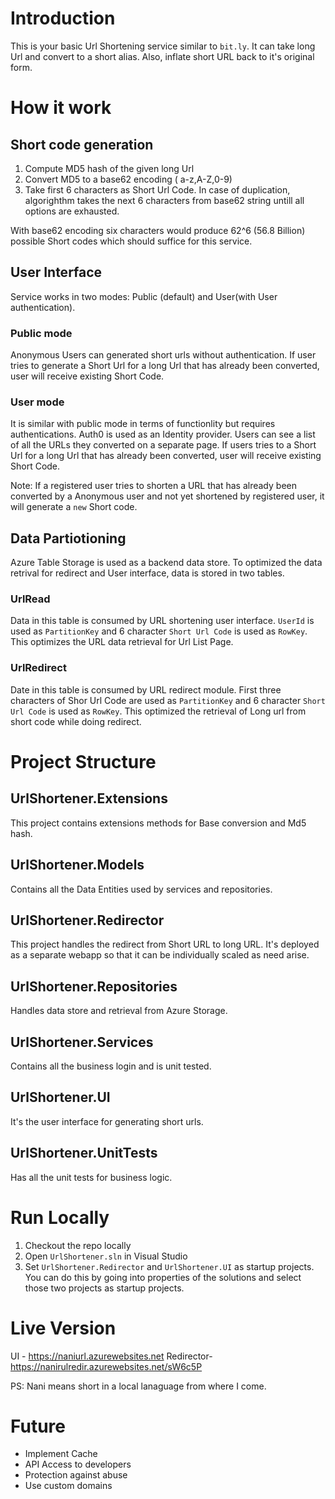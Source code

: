 # Introduction
This is your basic Url Shortening service similar to `bit.ly`. It can take long Url and convert to a short alias. Also, inflate short URL back to it's original form.

# How it work
## Short code generation
1. Compute MD5 hash of the given long Url
2. Convert MD5 to a base62 encoding ( a-z,A-Z,0-9)
3. Take first 6 characters as Short Url Code. In case of duplication, algorighthm takes the next 6 characters from base62 string untill all options are exhausted.

With base62 encoding  six characters would produce 62^6 (56.8 Billion) possible Short codes which should suffice for this service.

## User Interface
Service works in two modes: Public (default) and User(with User authentication).

### Public mode
Anonymous Users can generated short urls without authentication. If user tries to generate a Short Url for a long Url that has already been converted, user will receive existing Short Code.

### User mode
It is similar with public mode in terms of functionlity but requires authentications. Auth0 is used as an Identity provider. Users can see a list of all the URLs they converted on a separate page. If users tries to a Short Url for a long Url that has already been converted, user will receive existing Short Code.

Note: If a registered user tries to shorten a URL that has already been converted by a Anonymous user and not yet shortened by registered user, it will generate a `new` Short code.

## Data Partiotioning
Azure Table Storage is used as a backend data store. To optimized the data retrival for redirect and User interface, data is stored in two tables.

### UrlRead
Data in this table is consumed by URL shortening user interface. `UserId` is used as `PartitionKey` and 6 character `Short Url Code` is used as `RowKey`. This optimizes the URL data retrieval for Url List Page.

### UrlRedirect
Date in this table is consumed by URL redirect module. First three characters of Shor Url Code are used as `PartitionKey` and 6 character `Short Url Code` is used as `RowKey`. This optimized the retrieval of Long url from short code while doing redirect.

# Project Structure
## UrlShortener.Extensions
This project contains extensions methods for Base conversion and Md5 hash.

## UrlShortener.Models
Contains all the Data Entities used by services and repositories.

## UrlShortener.Redirector
This project handles the redirect from Short URL to long URL. It's deployed as a separate webapp so that it can be individually scaled as need arise.

## UrlShortener.Repositories
Handles data store and retrieval from Azure Storage.

## UrlShortener.Services
Contains all the business login and is unit tested.

## UrlShortener.UI
It's the user interface for generating short urls.

## UrlShortener.UnitTests
Has all the unit tests for business logic.

# Run Locally
1. Checkout the repo locally
2. Open `UrlShortener.sln` in Visual Studio
3. Set `UrlShortener.Redirector` and `UrlShortener.UI` as startup projects. You can do this by going into properties of the solutions and select those two projects as startup projects.

# Live Version
UI - https://naniurl.azurewebsites.net
Redirector- https://nanirulredir.azurewebsites.net/sW6c5P

PS: Nani means short in a local lanaguage from where I come.

# Future
* Implement Cache
* API Access to developers
* Protection against abuse
* Use custom domains